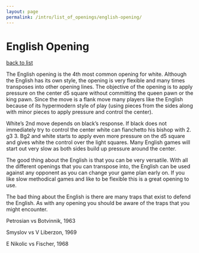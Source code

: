 ```yaml
---
layout: page
permalink: /intro/list_of_openings/english-opening/
---
```


# English Opening

[back to list](../../intro/list_of_openings)



The English opening is the 4th most common opening for white. Although the English has its own style, the opening is very flexible and many times transposes into other opening lines. The objective of the opening is to apply pressure on the center d5 square without committing the queen pawn or the king pawn. Since the move is a flank move many players like the English because of its hypermodern style of play (using pieces from the sides along with minor pieces to apply pressure and control the center).

White’s 2nd move depends on black’s response. If black does not immediately try to control the center white can fianchetto his bishop with 2. g3 3. Bg2 and white starts to apply even more pressure on the d5 square and gives white the control over the light squares. Many English games will start out very slow as both sides build up pressure around the center.

The good thing about the English is that you can be very versatile. With all the different openings that you can transpose into, the English can be used against any opponent as you can change your game plan early on. If you like slow methodical games and like to be flexible this is a great opening to use.

The bad thing about the English is there are many traps that exist to defend the English. As with any opening you should be aware of the traps that you might encounter.






Petrosian vs Botvinnik, 1963

Smyslov vs V Liberzon, 1969

E Nikolic vs Fischer, 1968